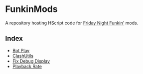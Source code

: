 # FunkinMods
A repository hosting HScript code for [Friday Night Funkin'](https://github.com/FunkinCrew/funkin) mods.

## Index
- [Bot Play](mods/BotPlay)
- [ClashUtils](mods/ClashUtils)
- [Fix Debug Display](mods/FixDebugDisplay)
- [Playback Rate](mods/PlaybackRate)
